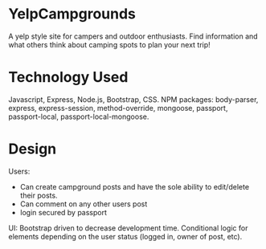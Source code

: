 # YelpCampgrounds
A yelp style site for campers and outdoor enthusiasts. Find information and what others think about camping spots to plan your next trip!

# Technology Used
Javascript, Express, Node.js, Bootstrap, CSS.
NPM packages: body-parser, express, express-session, method-override, mongoose, passport, passport-local, passport-local-mongoose.

# Design
Users: 
- Can create campground posts and have the sole ability to edit/delete their posts.
- Can comment on any other users post
- login secured by passport

UI: Bootstrap driven to decrease development time. Conditional logic for elements depending on the user status (logged in, owner of post, etc).
